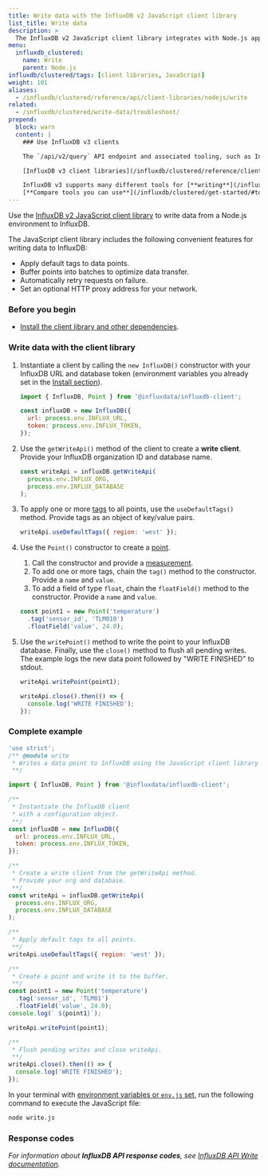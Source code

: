 ```yaml
---
title: Write data with the InfluxDB v2 JavaScript client library
list_title: Write data
description: >
  The InfluxDB v2 JavaScript client library integrates with Node.js applications to write data to the InfluxDB v2 API.
menu:
  influxdb_clustered:
    name: Write
    parent: Node.js
influxdb/clustered/tags: [client libraries, JavaScript]
weight: 101
aliases:
  - /influxdb/clustered/reference/api/client-libraries/nodejs/write
related:
  - /influxdb/clustered/write-data/troubleshoot/
prepend:
  block: warn
  content: |
    ### Use InfluxDB v3 clients

    The `/api/v2/query` API endpoint and associated tooling, such as InfluxDB v2 client libraries and the `influx` CLI, **can't** query an {{% product-name omit=" Clustered" %}} cluster.

    [InfluxDB v3 client libraries](/influxdb/clustered/reference/client-libraries/v3/) and [Flight SQL clients](/influxdb/clustered/reference/client-libraries/) are available that integrate with your code to write and query data stored in {{% product-name %}}.

    InfluxDB v3 supports many different tools for [**writing**](/influxdb/clustered/write-data/) and [**querying**](/influxdb/clustered/query-data/) data.
    [**Compare tools you can use**](/influxdb/clustered/get-started/#tools-to-use) to interact with {{% product-name %}}.
---
```


Use the [InfluxDB v2 JavaScript client library](https://github.com/influxdata/influxdb-client-js) to write data from a Node.js environment to InfluxDB.

The JavaScript client library includes the following convenient features for writing data to InfluxDB:

- Apply default tags to data points.
- Buffer points into batches to optimize data transfer.
- Automatically retry requests on failure.
- Set an optional HTTP proxy address for your network.

### Before you begin

- [Install the client library and other dependencies](/influxdb/clustered/reference/client-libraries/v2/javascript/nodejs/install/).

### Write data with the client library

1. Instantiate a client by calling the `new InfluxDB()` constructor with your InfluxDB URL and database token (environment variables you already set in the [Install section](/influxdb/clustered/reference/client-libraries/v2/javascript/nodejs/install/)).

   ```js
   import { InfluxDB, Point } from '@influxdata/influxdb-client';

   const influxDB = new InfluxDB({
     url: process.env.INFLUX_URL,
     token: process.env.INFLUX_TOKEN,
   });
   ```

2. Use the `getWriteApi()` method of the client to create a **write client**.
   Provide your InfluxDB organization ID and database name.

   ```js
   const writeApi = influxDB.getWriteApi(
     process.env.INFLUX_ORG,
     process.env.INFLUX_DATABASE
   );
   ```

3. To apply one or more [tags](/influxdb/clustered/reference/glossary/#tag) to all points, use the `useDefaultTags()` method.
   Provide tags as an object of key/value pairs.

   ```js
   writeApi.useDefaultTags({ region: 'west' });
   ```

   <!-- vale InfluxDataDocs.v3Schema = NO -->

4. Use the `Point()` constructor to create a [point](/influxdb/clustered/reference/glossary/#point).

   1. Call the constructor and provide a [measurement](/influxdb/clustered/reference/glossary/#measurement).
   2. To add one or more tags, chain the `tag()` method to the constructor.
      Provide a `name` and `value`.
   3. To add a field of type `float`, chain the `floatField()` method to the constructor.
      Provide a `name` and `value`.

   ```js
   const point1 = new Point('temperature')
     .tag('sensor_id', 'TLM010')
     .floatField('value', 24.0);
   ```

   <!-- vale InfluxDataDocs.v3Schema = YES -->

5. Use the `writePoint()` method to write the point to your InfluxDB database.
   Finally, use the `close()` method to flush all pending writes.
   The example logs the new data point followed by "WRITE FINISHED" to stdout.

   ```js
   writeApi.writePoint(point1);

   writeApi.close().then(() => {
     console.log('WRITE FINISHED');
   });
   ```

### Complete example

```js
'use strict';
/** @module write
 * Writes a data point to InfluxDB using the JavaScript client library with Node.js.
 **/

import { InfluxDB, Point } from '@influxdata/influxdb-client';

/**
 * Instantiate the InfluxDB client
 * with a configuration object.
 **/
const influxDB = new InfluxDB({
  url: process.env.INFLUX_URL,
  token: process.env.INFLUX_TOKEN,
});

/**
 * Create a write client from the getWriteApi method.
 * Provide your org and database.
 **/
const writeApi = influxDB.getWriteApi(
  process.env.INFLUX_ORG,
  process.env.INFLUX_DATABASE
);

/**
 * Apply default tags to all points.
 **/
writeApi.useDefaultTags({ region: 'west' });

/**
 * Create a point and write it to the buffer.
 **/
const point1 = new Point('temperature')
  .tag('sensor_id', 'TLM01')
  .floatField('value', 24.0);
console.log(` ${point1}`);

writeApi.writePoint(point1);

/**
 * Flush pending writes and close writeApi.
 **/
writeApi.close().then(() => {
  console.log('WRITE FINISHED');
});
```

In your terminal with [environment variables or `env.js` set](/influxdb/clustered/reference/client-libraries/v2/javascript/nodejs/install/#configure-credentials), run the following command to execute the JavaScript file:

```sh
node write.js
```

### Response codes

_For information about **InfluxDB API response codes**, see
[InfluxDB API Write documentation](/influxdb/clustered/api/#operation/PostWrite)._
